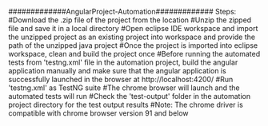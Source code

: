 #############AngularProject-Automation#############
Steps:
#Download the .zip file of the project from the location
#Unzip the zipped file and save it in a local directory
#Open eclipse IDE workspace and import the unzipped project as an existing project into workspace and provide the path of the unzipped java project
#Once the project is imported into eclipse workspace, clean and build the project once
#Before running the automated tests from 'testng.xml' file in the automation project, build the angular application manually and make sure that the angular application is successfully launched in the browser at http://localhost:4200/
#Run 'testng.xml' as TestNG suite
#The chrome browser will launch and the automated tests will run
#Check the 'test-output' folder in the automation project directory for the test output results 
#Note: The chrome driver is compatible with chrome browser version 91 and below
